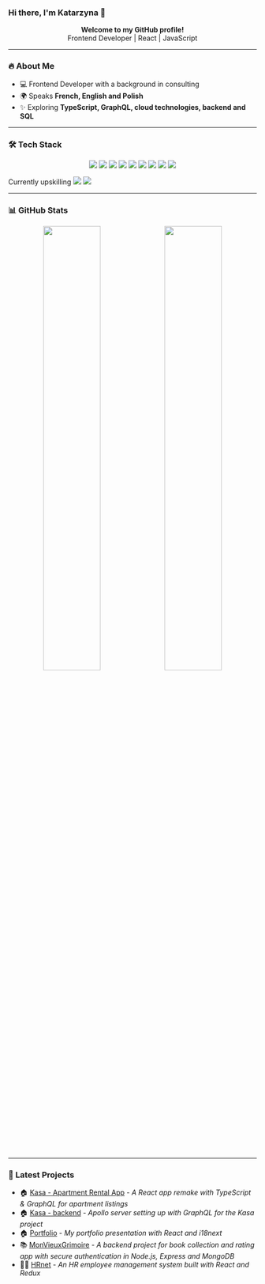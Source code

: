 ### Hi there, I'm Katarzyna 👋

<p align="center">
  <b>Welcome to my GitHub profile!</b> <br>
  Frontend Developer | React | JavaScript
</p>

---

### 🔥 About Me

- 💻 Frontend Developer with a background in consulting
- 🌍 Speaks **French, English and Polish**
- ✨ Exploring **TypeScript, GraphQL, cloud technologies, backend and SQL**

---

### 🛠️ Tech Stack

<p align="center">
  <img src="https://img.shields.io/badge/-HTML5-333333?style=for-the-badge&logo=HTML5&logoColor=white" />
  <img src="https://img.shields.io/badge/css3-%231572B6.svg?style=for-the-badge&logo=css3&logoColor=white" />
  <img src="https://img.shields.io/badge/SASS-hotpink.svg?style=for-the-badge&logo=SASS&logoColor=white" />
  <img src="https://img.shields.io/badge/Bootstrap-7952B3?style=for-the-badge&logo=bootstrap&logoColor=white" />
  <img src="https://img.shields.io/badge/JavaScript-F7DF1E?style=for-the-badge&logo=javascript&logoColor=black" />
  <img src="https://img.shields.io/badge/React-61DAFB?style=for-the-badge&logo=react&logoColor=black" />
  <img src="https://img.shields.io/badge/Redux-764ABC?style=for-the-badge&logo=redux&logoColor=white" />
  <img src="https://img.shields.io/badge/Swagger-85EA2D?style=for-the-badge&logo=swagger&logoColor=black" />
  <img src="https://img.shields.io/badge/Vercel-000000?style=for-the-badge&logo=vercel&logoColor=white" />
</p>

Currently upskilling
  <img src="https://img.shields.io/badge/TypeScript-007ACC?style=for-the-badge&logo=typescript&logoColor=white" />
  <img src="https://img.shields.io/badge/GraphQL-E10098?style=for-the-badge&logo=graphql&logoColor=white" />

---

### 📊 GitHub Stats

<p align="center">
  <img src="https://github-readme-stats.vercel.app/api/top-langs/?username=Kasia307584&layout=compact&theme=transparent" width="48%" />
  <img src="https://github-readme-stats.vercel.app/api?username=kasia307584&show_icons=true&theme=radical" width="48%" />
</p>

---

### 🚀 Latest Projects

- 🏠 [Kasa - Apartment Rental App](https://github.com/Kasia307584/kasa_apartment-rental-app2--frontend) - _A React app remake with TypeScript & GraphQL for apartment listings_
- 🏠 [Kasa - backend](https://github.com/Kasia307584/kasa_apartment-rental-app2--backend) - _Apollo server setting up with GraphQL for the Kasa project_
- 🏠 [Portfolio](https://github.com/Kasia307584/portfolio) - _My portfolio presentation with React and i18next_
- 📚 [MonVieuxGrimoire](https://github.com/Kasia307584/mon_vieux_grimoire-book-app--backend) - _A backend project for book collection and rating app with secure authentication in Node.js, Express and MongoDB_
- 👩‍💻 [HRnet](https://github.com/Kasia307584/wealth_health-hr-app--frontend) - _An HR employee management system built with React and Redux_
